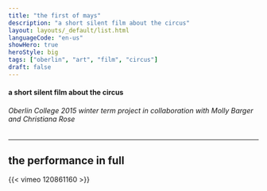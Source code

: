 ```yaml
---
title: "the first of mays"
description: "a short silent film about the circus"
layout: layouts/_default/list.html
languageCode: "en-us"
showHero: true
heroStyle: big
tags: ["oberlin", "art", "film", "circus"]
draft: false
---
```

#### a short silent film about the circus
###### Oberlin College 2015 winter term project in collaboration with Molly Barger and Christiana Rose
---

## the performance in full
{{< vimeo 120861160 >}}
